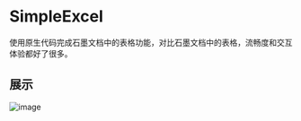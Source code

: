 # SimpleExcel
使用原生代码完成石墨文档中的表格功能，对比石墨文档中的表格，流畅度和交互体验都好了很多。

## 展示

![image](https://github.com/littleMeaning/SimpleExcel/demo.gif)